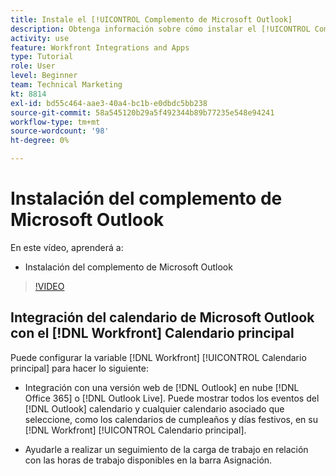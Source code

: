 ```yaml
---
title: Instale el [!UICONTROL Complemento de Microsoft Outlook]
description: Obtenga información sobre cómo instalar el [!UICONTROL Complemento de Microsoft Outlook]
activity: use
feature: Workfront Integrations and Apps
type: Tutorial
role: User
level: Beginner
team: Technical Marketing
kt: 8814
exl-id: bd55c464-aae3-40a4-bc1b-e0dbdc5bb238
source-git-commit: 58a545120b29a5f492344b89b77235e548e94241
workflow-type: tm+mt
source-wordcount: '98'
ht-degree: 0%

---
```


# Instalación del complemento de Microsoft Outlook

En este vídeo, aprenderá a:

* Instalación del complemento de Microsoft Outlook

>[!VIDEO](https://video.tv.adobe.com/v/335115/?quality=12)


## Integración del calendario de Microsoft Outlook con el [!DNL Workfront] Calendario principal

Puede configurar la variable [!DNL Workfront] [!UICONTROL Calendario principal] para hacer lo siguiente:

* Integración con una versión web de [!DNL Outlook] en nube [!DNL Office 365] o [!DNL Outlook Live]. Puede mostrar todos los eventos del [!DNL Outlook] calendario y cualquier calendario asociado que seleccione, como los calendarios de cumpleaños y días festivos, en su [!DNL Workfront] [!UICONTROL Calendario principal].

* Ayudarle a realizar un seguimiento de la carga de trabajo en relación con las horas de trabajo disponibles en la barra Asignación.
